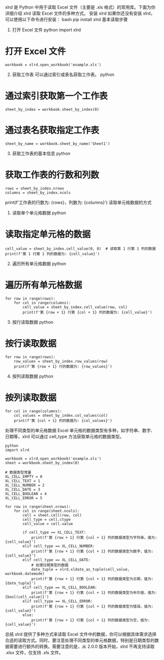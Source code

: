 xlrd 是 Python 中用于读取 Excel 文件（主要是 .xls 格式）的常用库。下面为你详细介绍 xlrd 读取 Excel 文件的多种方式。
安装 xlrd
如果你还没有安装 xlrd，可以使用以下命令进行安装：
bash
pip install xlrd
基本读取步骤
1. 打开 Excel 文件
python
import xlrd

# 打开 Excel 文件
```
workbook = xlrd.open_workbook('example.xls')
```
2. 获取工作表
可以通过索引或表名获取工作表。
python
# 通过索引获取第一个工作表
```
sheet_by_index = workbook.sheet_by_index(0)
```
# 通过表名获取指定工作表
```
sheet_by_name = workbook.sheet_by_name('Sheet1')
```
3. 获取工作表的基本信息
python
# 获取工作表的行数和列数
```
rows = sheet_by_index.nrows
columns = sheet_by_index.ncols
```

print(f'工作表的行数为: {rows}，列数为: {columns}')
读取单元格数据的方式
1. 读取单个单元格数据
python
# 读取指定单元格的数据
```
cell_value = sheet_by_index.cell_value(0, 0)  # 读取第 1 行第 1 列的数据
print(f'第 1 行第 1 列的数据为: {cell_value}')
```
2. 遍历所有单元格数据
python
# 遍历所有单元格数据
```
for row in range(rows):
    for col in range(columns):
        cell_value = sheet_by_index.cell_value(row, col)
        print(f'第 {row + 1} 行第 {col + 1} 列的数据为: {cell_value}')
```
3. 按行读取数据
python
# 按行读取数据
```
for row in range(rows):
    row_values = sheet_by_index.row_values(row)
    print(f'第 {row + 1} 行的数据为: {row_values}')
```
4. 按列读取数据
python
# 按列读取数据
```
for col in range(columns):
    col_values = sheet_by_index.col_values(col)
    print(f'第 {col + 1} 列的数据为: {col_values}')
```
处理不同类型的单元格数据
Excel 单元格的数据类型有多种，如字符串、数字、日期等，xlrd 可以通过 cell_type 方法获取单元格的数据类型。
```
python
import xlrd

workbook = xlrd.open_workbook('example.xls')
sheet = workbook.sheet_by_index(0)

# 数据类型常量
XL_CELL_EMPTY = 0
XL_CELL_TEXT = 1
XL_CELL_NUMBER = 2
XL_CELL_DATE = 3
XL_CELL_BOOLEAN = 4
XL_CELL_ERROR = 5

for row in range(sheet.nrows):
    for col in range(sheet.ncols):
        cell = sheet.cell(row, col)
        cell_type = cell.ctype
        cell_value = cell.value

        if cell_type == XL_CELL_TEXT:
            print(f'第 {row + 1} 行第 {col + 1} 列的数据类型为字符串，值为: {cell_value}')
        elif cell_type == XL_CELL_NUMBER:
            print(f'第 {row + 1} 行第 {col + 1} 列的数据类型为数字，值为: {cell_value}')
        elif cell_type == XL_CELL_DATE:
            # 处理日期类型的数据
            date_tuple = xlrd.xldate_as_tuple(cell_value, workbook.datemode)
            print(f'第 {row + 1} 行第 {col + 1} 列的数据类型为日期，值为: {date_tuple}')
        elif cell_type == XL_CELL_BOOLEAN:
            print(f'第 {row + 1} 行第 {col + 1} 列的数据类型为布尔值，值为: {bool(cell_value)}')
        elif cell_type == XL_CELL_ERROR:
            print(f'第 {row + 1} 行第 {col + 1} 列的数据类型为错误，值为: {cell_value}')
        else:
            print(f'第 {row + 1} 行第 {col + 1} 列的数据类型为空，值为: {cell_value}')

```
总结
xlrd 提供了多种方式来读取 Excel 文件中的数据，你可以根据具体需求选择合适的读取方式。同时，要注意处理不同类型的单元格数据，特别是日期类型的数据需要进行额外的转换。需要注意的是，从 2.0.0 版本开始，xlrd 不再支持读取 .xlsx 文件，仅支持 .xls 文件。